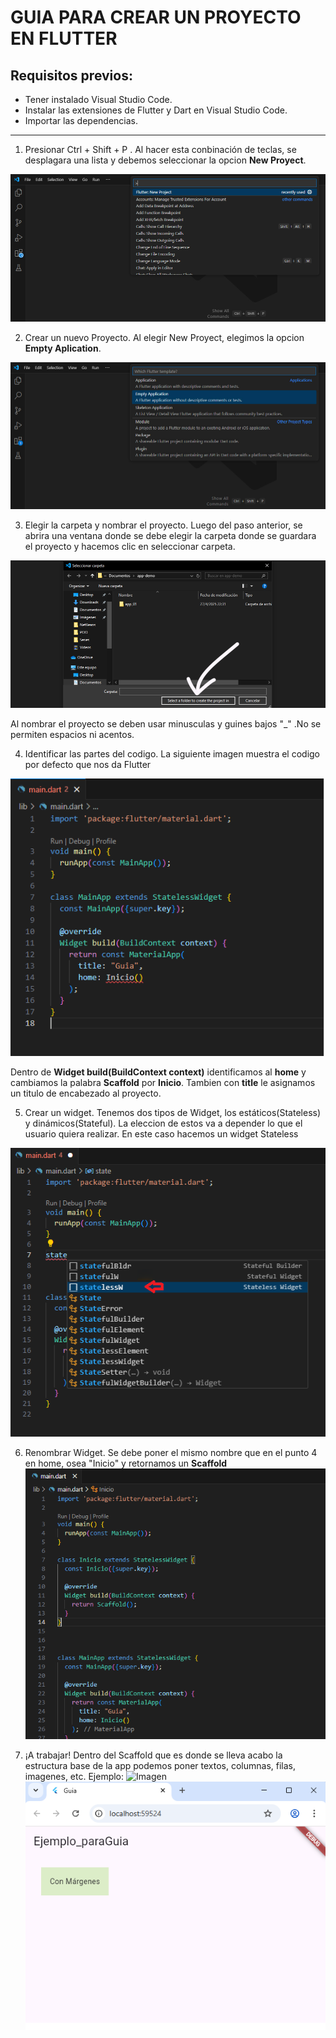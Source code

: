 # GUIA PARA CREAR UN PROYECTO EN FLUTTER
## Requisitos previos:
- Tener instalado Visual Studio Code.
- Instalar las extensiones de Flutter y Dart en Visual Studio Code.
- Importar las dependencias.

---
1. Presionar Ctrl + Shift + P .
Al hacer esta conbinación de teclas, se desplagara una lista y debemos seleccionar la opcion **New Proyect**.

![Imagen](Imagenes/01%20Nuevo%20Ctrl%20Shift%20P.jpg)


2. Crear un nuevo Proyecto.
Al elegir New Proyect, elegimos la opcion **Empty Aplication**.

![Imagen](Imagenes/02%20Empty%20Application.jpg)

3. Elegir la carpeta y nombrar el proyecto.
Luego del paso anterior, se abrira una ventana donde se debe elegir la carpeta donde se guardara el proyecto y hacemos clic en seleccionar carpeta.

![Imagen](Imagenes/03%20Seleccionar%20carpeta.jpg)

Al nombrar el proyecto se deben usar minusculas y guines bajos "_" .No se permiten espacios ni acentos.

4. Identificar las partes del codigo.
La siguiente imagen muestra el codigo por defecto que nos da Flutter

![Imagen](Imagenes/05%20titulo.png)

Dentro de **Widget build(BuildContext context)** identificamos al **home** y cambiamos la palabra **Scaffold** por **Inicio**. Tambien con **title** le asignamos un titulo de encabezado al proyecto.

5. Crear un widget.
Tenemos dos tipos de Widget, los estáticos(Stateless) y dinámicos(Stateful). La eleccion de estos va a depender lo que el usuario quiera realizar.
En este caso hacemos un widget Stateless

![Imagen](Imagenes/06%20Crear%20Widget.png)

6. Renombrar Widget.
Se debe poner el mismo nombre que en el punto 4 en home, osea "Inicio" y retornamos un **Scaffold**
![Imagen](Imagenes/07%20Crear%20Widget.png)

7. ¡A trabajar!
Dentro del Scaffold que es donde se lleva  acabo la estructura base de la app podemos poner textos, columnas, filas, imagenes, etc.
Ejemplo:
![Imagen](https://github.com/gerardorosales2222/desarrollo_app/blob/alumnos/03%20Row%20y%20Column/Guia/Grupo%2003/Imagenes/08%20Ejemplo.png)
![Imagen](Imagenes/09%20Ejemplo.png)